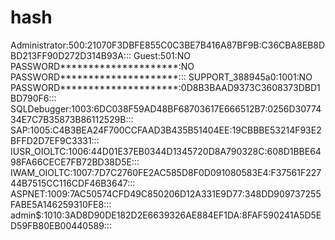 # hash
Administrator:500:21070F3DBFE855C0C3BE7B416A87BF9B:C36CBA8EB8DBD213FF90D272D314B93A:::
Guest:501:NO PASSWORD*********************:NO PASSWORD*********************:::
SUPPORT_388945a0:1001:NO PASSWORD*********************:0D8B3BAAD9373C3608373DBD1BD790F6:::
SQLDebugger:1003:6DC038F59AD48BF68703617E666512B7:0256D3077434E7C7B35873B86112529B:::
SAP:1005:C4B3BEA24F700CCFAAD3B435B51404EE:19CBBBE53214F93E2BFFD2D7EF9C3331:::
IUSR_OIOLTC:1006:44D01E37EB0344D1345720D8A790328C:608D1BBE6498FA66CECE7FB72BD38D5E:::
IWAM_OIOLTC:1007:7D7C2760FE2AC585D8F0D091080583E4:F37561F22744B7515CC116CDF46B3647:::
ASPNET:1009:7AC50574CFD49C850206D12A331E9D77:348DD909737255FABE5A146259310FE8:::
admin$:1010:3AD8D90DE182D2E6639326AE884EF1DA:8FAF590241A5D5ED59FB80EB00440589:::
